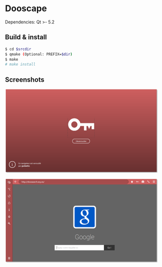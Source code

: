# Dooscape
Dependencies:
Qt >- 5.2

## Build & install
```Bash
$ cd $srcdir
$ qmake (Optional: PREFIX=$dir)
$ make
# make install
```

## Screenshots

![Locked page](screenshots/locked.png)

![Custom Google view](screenshots/google.png)
